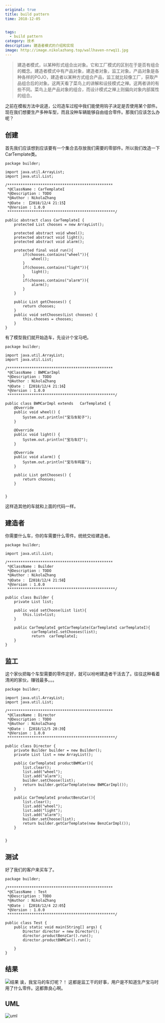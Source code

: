 ```yaml
---
original: true
title: build pattern
time: 2018-12-05


tags: 
  - build pattern
category: 技术
description: 建造者模式的介绍和实现
image: http://image.nikolazhang.top/wallhaven-nrwq11.jpg
---
```


> 建造者模式，以某种形式组合出对象。它和工厂模式的区别在于是否有组合的概念。建造者模式中有产品对象，建造者对象，监工对象。产品对象是各种各样的POJO，建造者以某种方式组合产品，监工就比较像工厂，获取产品组合后的对象。这两天看了菜鸟上的讲解和设技模式之禅。这两者讲的有些不同。菜鸟上是产品对象的组合，而设计模式之禅上则偏向对象内部属性的组合。

<!--more-->

之前在模板方法中说道，公司造车过程中我们能使用钩子决定是否使用某个部件。现在我们想要生产多种车型，而且没种车辆能够自由组合零件。那我们应该怎么办呢？

## 创建
首先我们应该想到应该要有一个集合去存放我们需要的零部件。所以我们改造一下CarTemplate类。
```
package builder;

import java.util.ArrayList;
import java.util.List;

/************************************************
 *@ClassName : CarTemplateI
 *@Description : TODO
 *@Author : NikolaZhang
 *@Date : 【2018/12/4 21:15】
 *@Version : 1.0.0
 *************************************************/

public abstract class CarTemplateI {
    protected List chooses = new ArrayList();

    protected abstract void wheel();
    protected abstract void light();
    protected abstract void alarm();

    protected final void run(){
        if(chooses.contains("wheel")){
            wheel();
        }
        if(chooses.contains("light")){
            light();
        }
        if(chooses.contains("alarm")){
            alarm();
        }
    }

    public List getChooses() {
        return chooses;
    }
    public void setChooses(List chooses) {
        this.chooses = chooses;
    }
}

```
有了模型我们就开始造车，先设计个宝马吧。
```
package builder;

import java.util.ArrayList;
import java.util.List;

/************************************************
 *@ClassName : BWMCarImpl
 *@Description : TODO
 *@Author : NikolaZhang
 *@Date : 【2018/12/4 21:16】
 *@Version : 1.0.0
 *************************************************/

public class BWMCarImpl extends   CarTemplateI {
    @Override
    public void wheel() {
        System.out.println("宝马车轮子");
    }

    @Override
    public void light() {
        System.out.println("宝马车灯");
    }

    @Override
    public void alarm() {
        System.out.println("宝马车鸣笛");
    }

    public List getChooses() {
        return chooses;
    }


}

```
这样造其他的车就和上面的代码一样。

## 建造者
你需要什么车，你的车需要什么零件。统统交给建造者。
```
package builder;

import java.util.List;

/************************************************
 *@ClassName : Builder
 *@Description : TODO
 *@Author : NikolaZhang
 *@Date : 【2018/12/4 21:58】
 *@Version : 1.0.0
 *************************************************/

public class Builder {
    private List list;

    public void setChoose(List list){
        this.list=list;
    }

    public CarTemplateI getCarTemplate(CarTemplateI carTemplateI){
            carTemplateI.setChooses(list);
            return  carTemplateI;
    }
}

```

## 监工
这个家伙把每个车型需要的零件定好，就可以吩咐建造者干活去了。往往这种看着清闲的家伙，赚钱最多。。。
```
package builder;

import java.util.ArrayList;
import java.util.List;

/************************************************
 *@ClassName : Director
 *@Description : TODO
 *@Author : NikolaZhang
 *@Date : 【2018/12/5 20:39】
 *@Version : 1.0.0
 *************************************************/

public class Director {
    private Builder builder = new Builder();
    private List list = new ArrayList();

    public CarTemplateI productBWMCar(){
        list.clear();
        list.add("wheel");
        list.add("alarm");
        builder.setChoose(list);
        return builder.getCarTemplate(new BWMCarImpl());
    }

    public CarTemplateI productBenzCar(){
        list.clear();
        list.add("wheel");
        list.add("light");
        list.add("alarm");
        builder.setChoose(list);
        return builder.getCarTemplate(new BenzCarImpl());
    }


}

```

## 测试
好了我们的客户来买车了。
```
package builder;

/************************************************
 *@ClassName : Test
 *@Description : TODO
 *@Author : NikolaZhang
 *@Date : 【2018/12/4 22:05】
 *@Version : 1.0.0
 *************************************************/

public class Test {
    public static void main(String[] args) {
        Director director = new Director();
        director.productBenzCar().run();
        director.productBWMCar().run();

    }
}

```

## 结果
![结果](/images/article/181205/res.png)
诶，我宝马的车灯呢？！
这都是监工干的好事，用户是不知道生产宝马时用了什么零件。这都靠良心啊。

## UML
![uml](/images/article/181205/uml.png)

